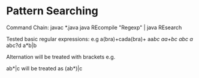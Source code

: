 # Pattern Searching

Command Chain:
javac *.java
java REcompile "Regexp" | java REsearch <filename>

Tested basic regular expressions:
e.g
a(bra)+cada(bra)+
aa*bc
aa+bc
abc
a*
abc?d
a*b|b

Alternation will be treated with brackets
e.g.

ab*|c will be treated as (ab*)|c

